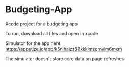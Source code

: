# Budgeting-App

Xcode project for a budgeting app

To run, download all files and open in xcode

Simulator for the app here: https://appetize.io/app/k5nlhaizs66xkklmzqhwim6mxm

The simulator doesn't store core data on page refreshes
